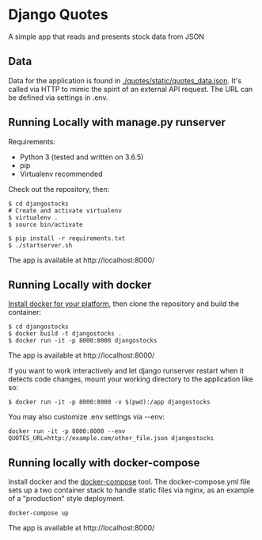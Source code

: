 # Django Quotes
A simple app that reads and presents stock data from JSON

## Data
Data for the application is found in [./quotes/static/quotes_data.json](./quotes/static/quotes_data.json). It's called via HTTP to mimic the spirit of an external API request.
The URL can be defined via settings in .env.

## Running Locally with manage.py runserver
Requirements:
- Python 3 (tested and written on 3.6.5)
- pip
- Virtualenv recommended

Check out the repository, then:
```
$ cd djangostocks
# Create and activate virtualenv
$ virtualenv .
$ source bin/activate

$ pip install -r requirements.txt
$ ./startserver.sh
```
The app is available at http://localhost:8000/


## Running Locally with docker
[Install docker for your platform](https://docs.docker.com/install/), then clone the repository and build the container:

```
$ cd djangostocks
$ docker build -t djangostocks .
$ docker run -it -p 8000:8000 djangostocks
```

The app is available at http://localhost:8000/

If you want to work interactively and let django runserver restart when it detects code changes, mount your working directory to the application like so:
```
$ docker run -it -p 8000:8000 -v $(pwd):/app djangostocks
```

You may also customize .env settings via --env:
```
docker run -it -p 8000:8000 --env QUOTES_URL=http://example.com/other_file.json djangostocks
```

## Running locally with docker-compose
Install docker and the [docker-compose](https://docs.docker.com/compose/install/) tool.
The docker-compose.yml file sets up a two container stack to handle static files via nginx, as an example of a "production" style deployment.

```
docker-compose up
```

The app is available at http://localhost:8000/